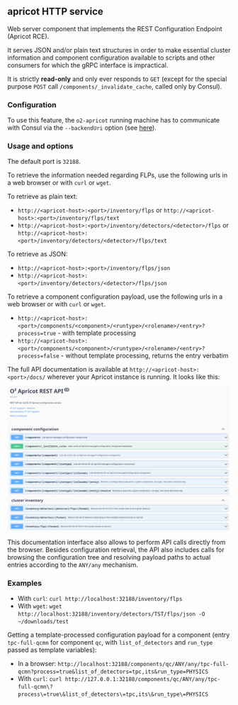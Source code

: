 ## apricot HTTP service

Web server component that implements the REST Configuration Endpoint (Apricot RCE). 

It serves JSON and/or plain text structures in order to make essential cluster information and component configuration available to scripts and other consumers for which the gRPC interface is impractical.

It is strictly **read-only** and only ever responds to `GET` (except for the special purpose `POST` call `/components/_invalidate_cache`, called only by Consul).

### Configuration

To use this feature, the `o2-apricot` running machine has to communicate with Consul via the `--backendUri` option (see [here](apricot.md)).

### Usage and options

The default port is `32188`.

To retrieve the information needed regarding FLPs, use the following urls in a web browser or with `curl` or `wget`.

To retrieve as plain text:

* `http://<apricot-host>:<port>/inventory/flps` or `http://<apricot-host>:<port>/inventory/flps/text`
* `http://<apricot-host>:<port>/inventory/detectors/<detector>/flps` or `http://<apricot-host>:<port>/inventory/detectors/<detector>/flps/text`

To retrieve as JSON:

* `http://<apricot-host>:<port>/inventory/flps/json`
* `http://<apricot-host>:<port>/inventory/detectors/<detector>/flps/json`

To retrieve a component configuration payload, use the following urls in a web browser or with `curl` or `wget`.

* `http://<apricot-host>:<port>/components/<component>/<runtype>/<rolename>/<entry>?process=true` - with template processing
* `http://<apricot-host>:<port>/components/<component>/<runtype>/<rolename>/<entry>?process=false` - without template processing, returns the entry verbatim

The full API documentation is available at `http://<apricot-host>:<port>/docs/` wherever your Apricot instance is running. It looks like this:

![Apricot API documentation screenshot](apricot-apidocs-screenshot.png)

This documentation interface also allows to perform API calls directly from the browser.
Besides configuration retrieval, the API also includes calls for browsing the configuration tree and resolving payload paths to actual entries according to the `ANY/any` mechanism. 

### Examples

* With `curl`: `curl http://localhost:32188/inventory/flps`
* With `wget`: `wget http://localhost:32188/inventory/detectors/TST/flps/json -O ~/downloads/test`

Getting a template-processed configuration payload for a component (entry `tpc-full-qcmn` for component `qc`, with `list_of_detectors` and `run_type` passed as template variables):

* In a browser: `http://localhost:32188/components/qc/ANY/any/tpc-full-qcmn?process=true&list_of_detectors=tpc,its&run_type=PHYSICS`
* With `curl`: `curl http://127.0.0.1:32188/components/qc/ANY/any/tpc-full-qcmn\?process\=true\&list_of_detectors\=tpc,its\&run_type\=PHYSICS`